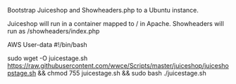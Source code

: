 Bootstrap Juiceshop and Showheaders.php to a Ubuntu instance.

Juiceshop will run in a container mapped to / in Apache.
Showheaders will run as /showheaders/index.php


AWS User-data
#!/bin/bash

sudo wget -O juicestage.sh https://raw.githubusercontent.com/wwce/Scripts/master/juiceshop/juiceshopstage.sh &&
chmod 755 juicestage.sh &&
sudo bash ./juicestage.sh
